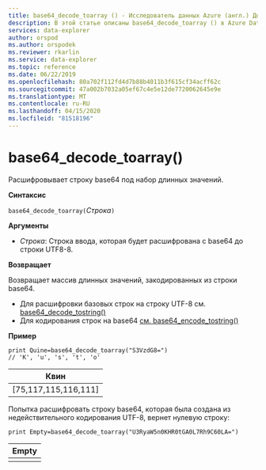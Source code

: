 ```yaml
---
title: base64_decode_toarray () - Исследователь данных Azure (англ.) Документы Майкрософт
description: В этой статье описаны base64_decode_toarray () в Azure Data Explorer.
services: data-explorer
author: orspod
ms.author: orspodek
ms.reviewer: rkarlin
ms.service: data-explorer
ms.topic: reference
ms.date: 06/22/2019
ms.openlocfilehash: 80a702f112fd4d7b88b4011b3f615cf34acff62c
ms.sourcegitcommit: 47a002b7032a05ef67c4e5e12de7720062645e9e
ms.translationtype: MT
ms.contentlocale: ru-RU
ms.lasthandoff: 04/15/2020
ms.locfileid: "81518196"
---
```

# <a name="base64_decode_toarray"></a>base64_decode_toarray()

Расшифровывает строку base64 под набор длинных значений.

**Синтаксис**

`base64_decode_toarray(`*Строка*`)`

**Аргументы**

* *Строка*: Строка ввода, которая будет расшифрована с base64 до строки UTF8-8.

**Возвращает**

Возвращает массив длинных значений, закодированных из строки base64.

* Для расшифровки базовых строк на строку UTF-8 см. [base64_decode_tostring()](base64_decode_tostringfunction.md)
* Для кодирования строк на base64 [см. base64_encode_tostring()](base64_encode_tostringfunction.md)

**Пример**

```kusto
print Quine=base64_decode_toarray("S3VzdG8=")  
// 'K', 'u', 's', 't', 'o'
```

|Квин|
|-----|
|[75,117,115,116,111]|

Попытка расшифровать строку base64, которая была создана из недействительного кодирования UTF-8, вернет нулевую строку:

```kusto
print Empty=base64_decode_toarray("U3RyaW5n0KHR0tGA0L7Rh9C60LA=")
```

|Empty|
|-----|
||